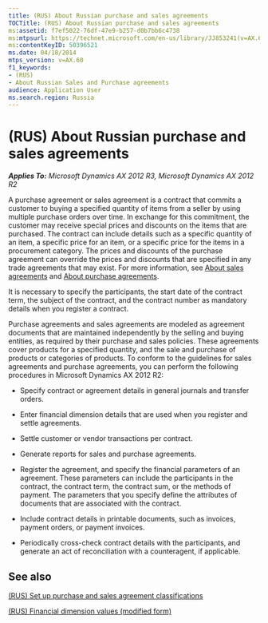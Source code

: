```yaml
---
title: (RUS) About Russian purchase and sales agreements
TOCTitle: (RUS) About Russian purchase and sales agreements
ms:assetid: f7ef5022-76df-47e9-b257-d0b7bb6c4738
ms:mtpsurl: https://technet.microsoft.com/en-us/library/JJ853241(v=AX.60)
ms:contentKeyID: 50396521
ms.date: 04/18/2014
mtps_version: v=AX.60
f1_keywords:
- (RUS)
- About Russian Sales and Purchase agreements
audience: Application User
ms.search.region: Russia
---
```


# (RUS) About Russian purchase and sales agreements 


_**Applies To:** Microsoft Dynamics AX 2012 R3, Microsoft Dynamics AX 2012 R2_

A purchase agreement or sales agreement is a contract that commits a customer to buying a specified quantity of items from a seller by using multiple purchase orders over time. In exchange for this commitment, the customer may receive special prices and discounts on the items that are purchased. The contract can include details such as a specific quantity of an item, a specific price for an item, or a specific price for the items in a procurement category. The prices and discounts of the purchase agreement can override the prices and discounts that are specified in any trade agreements that may exist. For more information, see [About sales agreements](about-sales-agreements.md) and [About purchase agreements](about-purchase-agreements.md).

It is necessary to specify the participants, the start date of the contract term, the subject of the contract, and the contract number as mandatory details when you register a contract.

Purchase agreements and sales agreements are modeled as agreement documents that are maintained independently by the selling and buying entities, as required by their purchase and sales policies. These agreements cover products for a specified quantity, and the sale and purchase of products or categories of products. To conform to the guidelines for sales agreements and purchase agreements, you can perform the following procedures in Microsoft Dynamics AX 2012 R2:

  - Specify contract or agreement details in general journals and transfer orders.

  - Enter financial dimension details that are used when you register and settle agreements.

  - Settle customer or vendor transactions per contract.

  - Generate reports for sales and purchase agreements.

  - Register the agreement, and specify the financial parameters of an agreement. These parameters can include the participants in the contract, the contract term, the contract sum, or the methods of payment. The parameters that you specify define the attributes of documents that are associated with the contract.

  - Include contract details in printable documents, such as invoices, payment orders, or payment invoices.

  - Periodically cross-check contract details with the participants, and generate an act of reconciliation with a counteragent, if applicable.

## See also

[(RUS) Set up purchase and sales agreement classifications](rus-set-up-purchase-and-sales-agreement-classifications.md)

[(RUS) Financial dimension values (modified form)](https://technet.microsoft.com/en-us/library/jj853203\(v=ax.60\))

  


